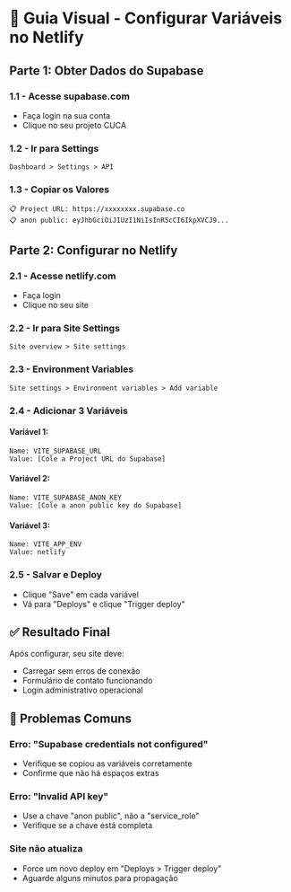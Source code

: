 # 🎯 Guia Visual - Configurar Variáveis no Netlify

## Parte 1: Obter Dados do Supabase

### 1.1 - Acesse supabase.com
- Faça login na sua conta
- Clique no seu projeto CUCA

### 1.2 - Ir para Settings
```
Dashboard > Settings > API
```

### 1.3 - Copiar os Valores
```
📋 Project URL: https://xxxxxxxx.supabase.co
📋 anon public: eyJhbGciOiJIUzI1NiIsInR5cCI6IkpXVCJ9...
```

## Parte 2: Configurar no Netlify

### 2.1 - Acesse netlify.com
- Faça login
- Clique no seu site

### 2.2 - Ir para Site Settings
```
Site overview > Site settings
```

### 2.3 - Environment Variables
```
Site settings > Environment variables > Add variable
```

### 2.4 - Adicionar 3 Variáveis

#### Variável 1:
```
Name: VITE_SUPABASE_URL
Value: [Cole a Project URL do Supabase]
```

#### Variável 2:
```
Name: VITE_SUPABASE_ANON_KEY  
Value: [Cole a anon public key do Supabase]
```

#### Variável 3:
```
Name: VITE_APP_ENV
Value: netlify
```

### 2.5 - Salvar e Deploy
- Clique "Save" em cada variável
- Vá para "Deploys" e clique "Trigger deploy"

## ✅ Resultado Final

Após configurar, seu site deve:
- Carregar sem erros de conexão
- Formulário de contato funcionando
- Login administrativo operacional

## 🚨 Problemas Comuns

### Erro: "Supabase credentials not configured"
- Verifique se copiou as variáveis corretamente
- Confirme que não há espaços extras

### Erro: "Invalid API key"
- Use a chave "anon public", não a "service_role"
- Verifique se a chave está completa

### Site não atualiza
- Force um novo deploy em "Deploys > Trigger deploy"
- Aguarde alguns minutos para propagação